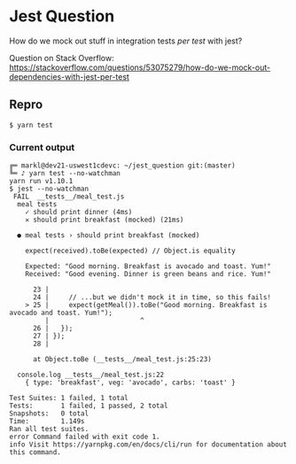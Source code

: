 # Jest Question

How do we mock out stuff in integration tests _per test_ with jest?

Question on Stack Overflow: https://stackoverflow.com/questions/53075279/how-do-we-mock-out-dependencies-with-jest-per-test

## Repro

```
$ yarn test
```

### Current output

```
╔═ markl@dev21-uswest1cdevc: ~/jest_question git:(master)
╚═ ♪ yarn test --no-watchman
yarn run v1.10.1
$ jest --no-watchman
 FAIL  __tests__/meal_test.js
  meal tests
    ✓ should print dinner (4ms)
    ✕ should print breakfast (mocked) (21ms)

  ● meal tests › should print breakfast (mocked)

    expect(received).toBe(expected) // Object.is equality

    Expected: "Good morning. Breakfast is avocado and toast. Yum!"
    Received: "Good evening. Dinner is green beans and rice. Yum!"

      23 |
      24 |     // ...but we didn't mock it in time, so this fails!
    > 25 |     expect(getMeal()).toBe("Good morning. Breakfast is avocado and toast. Yum!");
         |                       ^
      26 |   });
      27 | });
      28 |

      at Object.toBe (__tests__/meal_test.js:25:23)

  console.log __tests__/meal_test.js:22
    { type: 'breakfast', veg: 'avocado', carbs: 'toast' }

Test Suites: 1 failed, 1 total
Tests:       1 failed, 1 passed, 2 total
Snapshots:   0 total
Time:        1.149s
Ran all test suites.
error Command failed with exit code 1.
info Visit https://yarnpkg.com/en/docs/cli/run for documentation about this command.
```
